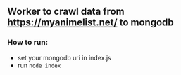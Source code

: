 ## Worker to crawl data from https://myanimelist.net/ to mongodb

### How to run:
- set your mongodb uri in index.js
- run `node index`